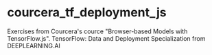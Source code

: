# courcera_tf_deployment_js
Exercises from Courcera's cource "Browser-based Models with TensorFlow.js".  TensorFlow: Data and Deployment Specialization from DEEPLEARNING.AI
